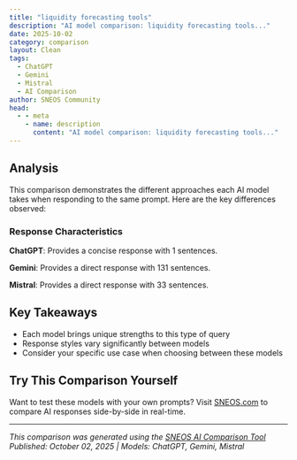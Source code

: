 ```yaml
---
title: "liquidity forecasting tools"
description: "AI model comparison: liquidity forecasting tools..."
date: 2025-10-02
category: comparison
layout: Clean
tags:
  - ChatGPT
  - Gemini
  - Mistral
  - AI Comparison
author: SNEOS Community
head:
  - - meta
    - name: description
      content: "AI model comparison: liquidity forecasting tools..."
---
```


<ChatComparison
  title="liquidity forecasting tools"
  prompt="liquidity forecasting tools"
  :responses='{
    "ChatGPT": "Liquidity forecasting tools are essential for businesses and financial institutions to manage their cash flows and ensure they have enough liquidity to meet their obligations. These tools utilize various techniques and technologies to analyze historical data, project future cash flows, and simulate different scenarios. Here are some popular liquidity forecasting tools and methodologies:\n\n1. **Excel Spreadsheets**: Many companies still rely on Excel for cash flow forecasting due to its flexibility and ease of use. Custom models can be built to forecast liquidity based on historical data and assumptions.\n\n2. **Treasury Management Systems (TMS)**: Systems like Kyriba, Coupa, and SAP Treasury provide comprehensive liquidity management features, including automated cash flow forecasting, integration with banking systems, and real-time cash position analysis.\n\n3. **Enterprise Resource Planning (ERP) Systems**: Platforms like SAP, Oracle, and Microsoft Dynamics include modules for cash management and liquidity forecasting integrated with other business functions.\n\n4. **Cash Flow Forecasting Software**: Dedicated software such as Fathom, Float, and Planful focuses specifically on cash flow forecasting and analysis, often with user-friendly interfaces and visualization tools.\n\n5. **Simulation Tools**: Tools like Palisade&#39;s @RISK or any Monte Carlo simulation software can model different scenarios to assess liquidity under various conditions to help companies prepare for uncertainty.\n\n6. **Banking Software**: Many banks offer liquidity forecasting tools as part of their online banking platforms, allowing companies to track cash positions and cash flow forecasts directly linked to their bank accounts.\n\n7. **Data Analytics Platforms**: Software such as Tableau and Power BI can analyze cash flow data and forecast liquidity by visualizing trends and providing insights based on historical performance.\n\n8. **AI and Machine Learning Tools**: Advanced systems that leverage machine learning algorithms, like Alteryx and DataRobot, can provide more accurate liquidity forecasts by analyzing vast amounts of data and identifying patterns.\n\n9. **Integrated Financial Platforms**: Systems like NetSuite offer integrated financial management solutions that include liquidity forecasting as part of their broader financial planning and analysis functionalities.\n\n10. **Custom-built Solutions**: Some organizations opt for custom-built solutions tailored to their unique business needs, often using programming languages like Python or R to build advanced forecasting models.\n\nWhen selecting a liquidity forecasting tool, it’s essential to consider factors like scalability, integration capabilities, ease of use, and the specific needs of your organization.",
    "Gemini": "Liquidity forecasting tools are essential for businesses of all sizes to manage their cash flow effectively and make informed financial decisions. These tools help predict future cash inflows and outflows, allowing businesses to anticipate potential shortfalls or surpluses and take proactive measures.\n\nHere\u0027s a breakdown of the different types of liquidity forecasting tools, their features, and considerations for choosing the right one:\n\n**1. Types of Liquidity Forecasting Tools:**\n\n*   **Spreadsheet-Based Models (e.g., Excel):**\n    *   **Description:** These are the most basic and widely used tools, especially for small businesses. They involve creating custom spreadsheets to track historical data, project future sales, expenses, and other cash flows.\n    *   **Features:**\n        *   Flexibility to customize formulas and assumptions.\n        *   Data input and organization.\n        *   Calculations of cash inflows, outflows, and net cash flow.\n        *   Scenario planning (e.g., best-case, worst-case, most likely).\n        *   Basic charting and visualization.\n    *   **Pros:**\n        *   Low cost (often free if you already have the software).\n        *   Easy to set up and use, especially for those familiar with spreadsheets.\n        *   Highly customizable.\n    *   **Cons:**\n        *   Manual data entry can be time-consuming and prone to errors.\n        *   Limited automation and integration with other systems.\n        *   Can be difficult to scale as the business grows.\n        *   Less robust for complex forecasting scenarios.\n        *   Version control and data security can be challenging.\n\n*   **Accounting Software with Forecasting Modules:**\n    *   **Description:** Many accounting software packages (e.g., QuickBooks, Xero, NetSuite) include built-in forecasting features.\n    *   **Features:**\n        *   Integration with accounting data (e.g., invoices, payments, expenses).\n        *   Automated data updates.\n        *   Pre-built forecasting templates and reports.\n        *   Cash flow projection based on historical trends and data.\n        *   Scenario planning.\n        *   Dashboard visualizations.\n    *   **Pros:**\n        *   Seamless integration with accounting data.\n        *   Reduced manual data entry.\n        *   Improved accuracy and efficiency.\n        *   Real-time cash flow monitoring.\n        *   Better reporting capabilities.\n    *   **Cons:**\n        *   Forecasting capabilities may be limited compared to specialized tools.\n        *   Can be more expensive than spreadsheet-based models.\n        *   May require some training to use effectively.\n\n*   **Dedicated Cash Flow Forecasting Software:**\n    *   **Description:** These are specialized software solutions designed specifically for cash flow forecasting and liquidity management.\n    *   **Features:**\n        *   Advanced forecasting algorithms and models (e.g., trend analysis, regression analysis).\n        *   Integration with multiple data sources (e.g., bank accounts, accounting software, CRM systems).\n        *   Automated data synchronization.\n        *   Real-time cash flow visibility.\n        *   Scenario planning and stress testing.\n        *   Predictive analytics.\n        *   Collaboration features.\n        *   Customizable dashboards and reports.\n        *   Alerts and notifications.\n    *   **Pros:**\n        *   Highly accurate and reliable forecasts.\n        *   Significant time savings through automation.\n        *   Improved cash flow visibility and control.\n        *   Better decision-making.\n        *   Scalability for growing businesses.\n        *   Integration with other business systems.\n    *   **Cons:**\n        *   Higher cost compared to other options.\n        *   May require a more significant initial investment and implementation effort.\n        *   Can be complex to set up and use without proper training.\n\n*   **Financial Planning \u0026 Analysis (FP\u0026A) Software:**\n    *   **Description:** FP\u0026A software provides a broader range of financial planning and analysis capabilities, including cash flow forecasting, budgeting, and variance analysis.\n    *   **Features:**\n        *   All the features of dedicated cash flow forecasting software.\n        *   Budgeting and planning.\n        *   Variance analysis.\n        *   Financial modeling.\n        *   Performance reporting.\n        *   Strategic planning.\n    *   **Pros:**\n        *   Comprehensive financial management capabilities.\n        *   Integrated view of financial performance.\n        *   Improved collaboration between departments.\n    *   **Cons:**\n        *   Most expensive option.\n        *   Requires significant implementation effort.\n        *   Can be overkill for businesses that only need cash flow forecasting.\n\n**2. Key Features to Consider:**\n\n*   **Integration Capabilities:** Can the tool integrate with your existing accounting software, bank accounts, CRM system, and other relevant data sources?  This will save time and improve accuracy.\n*   **Automation:** How much of the data entry and analysis is automated? Look for tools that can automatically pull data from various sources and generate forecasts.\n*   **Forecasting Methods:**  Does the tool use appropriate forecasting methods for your business?  Consider the complexity of your business and the level of detail required in your forecasts.  Some tools offer basic trend analysis, while others use more sophisticated statistical models.\n*   **Scenario Planning:** Can you easily create and compare different scenarios (e.g., best-case, worst-case, most likely) to assess the impact of various factors on your cash flow?\n*   **Reporting and Visualization:** Does the tool provide clear and concise reports and visualizations that help you understand your cash flow position and identify potential issues?\n*   **User-Friendliness:** Is the tool easy to use and understand?  Consider the technical skills of your team.\n*   **Scalability:** Can the tool handle the growing complexity of your business as you expand?\n*   **Collaboration:** Does the tool allow multiple users to access and collaborate on forecasts?\n*   **Security:**  Is the data stored securely? Does the tool have appropriate security measures in place to protect your financial information?\n*   **Cost:**  What is the total cost of ownership, including subscription fees, implementation costs, and training expenses?\n*   **Support:** What kind of support is available from the vendor?\n\n**3. Popular Tools (Examples):**\n\nThis is not an exhaustive list, and the best tool for you will depend on your specific needs and budget.\n\n*   **Spreadsheet-Based:** Microsoft Excel, Google Sheets\n*   **Accounting Software with Forecasting:**\n    *   QuickBooks Online\n    *   Xero\n    *   Sage Intacct\n    *   NetSuite\n*   **Dedicated Cash Flow Forecasting Software:**\n    *   Float\n    *   Futrli (acquired by Sage)\n    *   Dryrun\n    *   Pulse\n    *   CashAnalytics\n    *   PlanGuru\n*   **FP\u0026A Software:**\n    *   Anaplan\n    *   Adaptive Insights (Workday Adaptive Planning)\n    *   Vena\n    *   BlackLine\n    *   Board\n\n**4.  Choosing the Right Tool:**\n\n1.  **Assess your needs:**\n    *   What is the size and complexity of your business?\n    *   What level of detail do you need in your forecasts?\n    *   What is your budget?\n    *   What are your technical skills?\n2.  **Research different tools:**\n    *   Read reviews and compare features.\n    *   Take advantage of free trials.\n3.  **Consider your integration needs:**\n    *   Ensure the tool integrates with your existing systems.\n4.  **Evaluate user-friendliness:**\n    *   Choose a tool that is easy to use and understand for your team.\n5.  **Factor in scalability:**\n    *   Select a tool that can grow with your business.\n6.  **Weigh the pros and cons of each option.**\n7.  **Consider long term costs and benefits:**  While some free tools are tempting, consider the long-term benefit of efficiency and accuracy offered by paid solutions.\n\n**5. Best Practices for Liquidity Forecasting:**\n\n*   **Start with accurate historical data:** The more accurate your historical data, the more reliable your forecasts will be.\n*   **Regularly update your forecasts:** Cash flow is dynamic, so it\u0027s important to update your forecasts regularly (e.g., weekly, monthly) to reflect changes in your business environment.\n*   **Involve key stakeholders:** Get input from different departments (e.g., sales, marketing, operations) to ensure that your forecasts are comprehensive and realistic.\n*   **Monitor your actual cash flow against your forecasts:** This will help you identify areas where your forecasts are inaccurate and make adjustments as needed.\n*   **Don\u0027t be afraid to adjust your assumptions:** The business environment is constantly changing, so it\u0027s important to be flexible and adjust your assumptions as needed.\n*   **Use scenario planning to prepare for different outcomes:** This will help you be prepared for unexpected events and mitigate potential risks.\n\nBy carefully evaluating your needs and selecting the right liquidity forecasting tool, you can gain valuable insights into your cash flow and make more informed financial decisions. Remember that no forecasting tool is perfect, and it\u0027s important to combine technology with sound judgment and business knowledge.\n",
    "Mistral": "Liquidity forecasting tools are essential for businesses to manage their cash flow effectively. These tools help in predicting future cash inflows and outflows, ensuring that a company has sufficient liquidity to meet its financial obligations. Here are some commonly used liquidity forecasting tools:\n\n1. **Cash Flow Forecasting Software**:\n   - **QuickBooks**: Offers cash flow forecasting features that help small businesses predict their cash position.\n   - **Xero**: Provides cash flow forecasting tools that integrate with accounting data to give a clear picture of future cash flows.\n   - **Sage Intacct**: Offers advanced cash flow forecasting capabilities, including scenario planning and what-if analysis.\n\n2. **Treasury Management Systems (TMS)**:\n   - **Kyriba**: A comprehensive TMS that includes cash forecasting, liquidity management, and risk management features.\n   - **GTreasury**: Provides tools for cash forecasting, liquidity planning, and risk management.\n   - **Reval**: Offers advanced cash forecasting and liquidity management solutions.\n\n3. **Enterprise Resource Planning (ERP) Systems**:\n   - **SAP**: Includes cash flow forecasting modules that integrate with other financial and operational data.\n   - **Oracle**: Offers cash management and forecasting tools as part of its ERP suite.\n   - **Microsoft Dynamics 365**: Provides cash flow forecasting capabilities within its financial management modules.\n\n4. **Spreadsheet-Based Tools**:\n   - **Microsoft Excel**: Widely used for creating custom cash flow forecasting models. Templates and add-ins can enhance its functionality.\n   - **Google Sheets**: Offers collaborative features and can be used for basic cash flow forecasting.\n\n5. **Specialized Forecasting Tools**:\n   - **CashAnalytics**: A cloud-based cash forecasting tool that provides detailed insights and scenario analysis.\n   - **Cashforce**: Offers advanced cash forecasting and working capital management solutions.\n   - **Trovata**: Provides real-time cash forecasting and liquidity management tools.\n\n6. **Machine Learning and AI-Based Tools**:\n   - **CashForecast**: Uses machine learning algorithms to predict future cash flows based on historical data.\n   - **CashFlowTool**: Offers AI-driven cash flow forecasting and scenario planning.\n\n7. **Banking Tools**:\n   - **Bank-Provided Tools**: Many banks offer cash management and forecasting tools as part of their corporate banking services.\n   - **Third-Party Integrations**: Tools that integrate with banking systems to provide real-time cash flow data and forecasting.\n\n8. **Cloud-Based Solutions**:\n   - **Float**: A cloud-based cash flow forecasting tool that integrates with accounting software to provide real-time insights.\n   - **Fluidly**: Offers AI-driven cash flow forecasting and scenario planning.\n\nWhen selecting a liquidity forecasting tool, consider factors such as the complexity of your financial operations, the need for integration with existing systems, the level of detail required in forecasts, and the budget available for the tool. Additionally, ensure that the tool provides robust reporting and analytics capabilities to support informed decision-making."
  }'
  published-date="11:53"
/>

## Analysis

This comparison demonstrates the different approaches each AI model takes when responding to the same prompt. Here are the key differences observed:

### Response Characteristics

**ChatGPT**: Provides a concise response with 1 sentences. 

**Gemini**: Provides a direct response with 131 sentences. 

**Mistral**: Provides a direct response with 33 sentences. 

## Key Takeaways

- Each model brings unique strengths to this type of query
- Response styles vary significantly between models
- Consider your specific use case when choosing between these models

## Try This Comparison Yourself

Want to test these models with your own prompts? Visit [SNEOS.com](https://sneos.com) to compare AI responses side-by-side in real-time.

---

*This comparison was generated using the [SNEOS AI Comparison Tool](https://sneos.com)*
*Published: October 02, 2025 | Models: ChatGPT, Gemini, Mistral*

